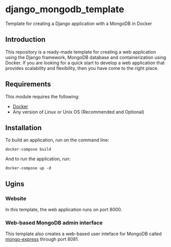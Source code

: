 # django_mongodb_template

Template for creating a Django application with a MongoDB in Docker

## Introduction

This repository is a ready-made template for creating a web application using the Django framework, MongoDB database and containerization using Docker.
If you are looking for a quick start to develop a web application that provides scalability and flexibility, then you have come to the right place.

## Requirements

This module requires the following:

* [Docker](https://www.docker.com/get-started)
* Any version of Linux or Unix OS (Recommended and Optional)

## Installation

To build an application, run on the command line:

```
docker-compose build
```

And to run the application, run:

```
docker-compose up -d
```

## Ugins

### Website

In this template, the web application runs on port 8000.

### Web-based MongoDB admin interface

This template also creates a web-based user inteface for MongoDB called [mongo-express](https://github.com/mongo-express/mongo-express) through port 8081.

